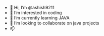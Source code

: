 - 👋 Hi, I’m @ashish9211
- 👀 I’m interested in coding
- 🌱 I’m currently learning JAVA
- 💞️ I’m looking to collaborate on java projects
- 📫 

<!---
ashish9211/ashish9211 is a ✨ special ✨ repository because its `README.md` (this file) appears on your GitHub profile.
You can click the Preview link to take a look at your changes.
--->
